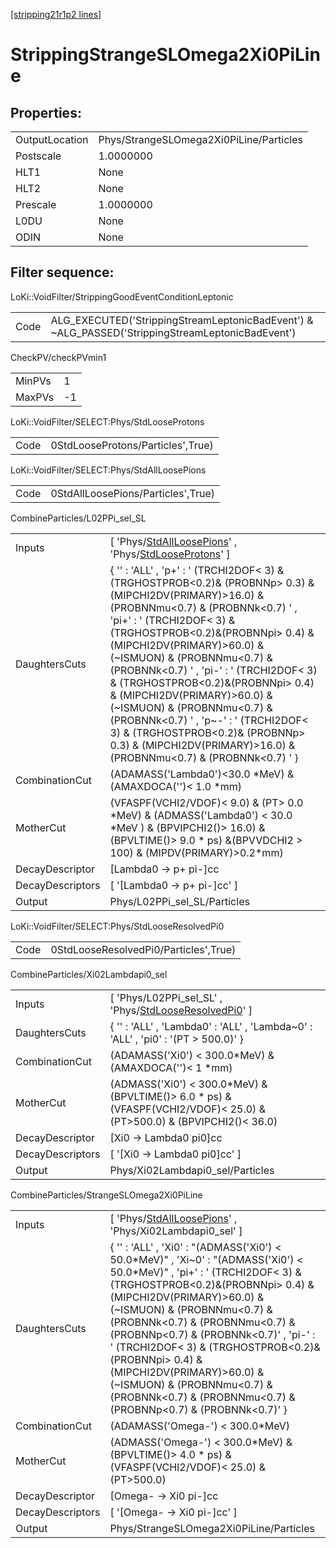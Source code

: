 [[stripping21r1p2 lines]](./stripping21r1p2-index)

# StrippingStrangeSLOmega2Xi0PiLine

## Properties:

|                |                                         |
|----------------|-----------------------------------------|
| OutputLocation | Phys/StrangeSLOmega2Xi0PiLine/Particles |
| Postscale      | 1.0000000                               |
| HLT1           | None                                    |
| HLT2           | None                                    |
| Prescale       | 1.0000000                               |
| L0DU           | None                                    |
| ODIN           | None                                    |

## Filter sequence:

LoKi::VoidFilter/StrippingGoodEventConditionLeptonic

|      |                                                                                                  |
|------|--------------------------------------------------------------------------------------------------|
| Code | ALG_EXECUTED('StrippingStreamLeptonicBadEvent') & ~ALG_PASSED('StrippingStreamLeptonicBadEvent') |

CheckPV/checkPVmin1

|        |     |
|--------|-----|
| MinPVs | 1   |
| MaxPVs | -1  |

LoKi::VoidFilter/SELECT:Phys/StdLooseProtons

|      |                                   |
|------|-----------------------------------|
| Code | 0StdLooseProtons/Particles',True) |

LoKi::VoidFilter/SELECT:Phys/StdAllLoosePions

|      |                                    |
|------|------------------------------------|
| Code | 0StdAllLoosePions/Particles',True) |

CombineParticles/L02PPi_sel_SL

|                  |                                                                                                                                                                                                                                                                                                                                                                                                                                                                                                                                                                                       |
|------------------|---------------------------------------------------------------------------------------------------------------------------------------------------------------------------------------------------------------------------------------------------------------------------------------------------------------------------------------------------------------------------------------------------------------------------------------------------------------------------------------------------------------------------------------------------------------------------------------|
| Inputs           | [ 'Phys/[StdAllLoosePions](./stripping21r1p2-commonparticles-stdallloosepions)' , 'Phys/[StdLooseProtons](./stripping21r1p2-commonparticles-stdlooseprotons)' ]                                                                                                                                                                                                                                                                                                                                                                                                                     |
| DaughtersCuts    | { '' : 'ALL' , 'p+' : ' (TRCHI2DOF\< 3) & (TRGHOSTPROB\<0.2)& (PROBNNp\> 0.3) & (MIPCHI2DV(PRIMARY)\>16.0) & (PROBNNmu\<0.7) & (PROBNNk\<0.7) ' , 'pi+' : ' (TRCHI2DOF\< 3) & (TRGHOSTPROB\<0.2)&(PROBNNpi\> 0.4) & (MIPCHI2DV(PRIMARY)\>60.0) & (~ISMUON) & (PROBNNmu\<0.7) & (PROBNNk\<0.7) ' , 'pi-' : ' (TRCHI2DOF\< 3) & (TRGHOSTPROB\<0.2)&(PROBNNpi\> 0.4) & (MIPCHI2DV(PRIMARY)\>60.0) & (~ISMUON) & (PROBNNmu\<0.7) & (PROBNNk\<0.7) ' , 'p~-' : ' (TRCHI2DOF\< 3) & (TRGHOSTPROB\<0.2)& (PROBNNp\> 0.3) & (MIPCHI2DV(PRIMARY)\>16.0) & (PROBNNmu\<0.7) & (PROBNNk\<0.7) ' } |
| CombinationCut   | (ADAMASS('Lambda0')\<30.0 \*MeV) & (AMAXDOCA('')\< 1.0 \*mm)                                                                                                                                                                                                                                                                                                                                                                                                                                                                                                                          |
| MotherCut        | (VFASPF(VCHI2/VDOF)\< 9.0) & (PT\> 0.0 \*MeV) & (ADMASS('Lambda0') \< 30.0 \*MeV ) & (BPVIPCHI2()\> 16.0) & (BPVLTIME()\> 9.0 \* ps) &(BPVVDCHI2 \> 100) & (MIPDV(PRIMARY)\>0.2\*mm)                                                                                                                                                                                                                                                                                                                                                                                                  |
| DecayDescriptor  | [Lambda0 -\> p+ pi-]cc                                                                                                                                                                                                                                                                                                                                                                                                                                                                                                                                                              |
| DecayDescriptors | [ '[Lambda0 -\> p+ pi-]cc' ]                                                                                                                                                                                                                                                                                                                                                                                                                                                                                                                                                      |
| Output           | Phys/L02PPi_sel_SL/Particles                                                                                                                                                                                                                                                                                                                                                                                                                                                                                                                                                          |

LoKi::VoidFilter/SELECT:Phys/StdLooseResolvedPi0

|      |                                       |
|------|---------------------------------------|
| Code | 0StdLooseResolvedPi0/Particles',True) |

CombineParticles/Xi02Lambdapi0_sel

|                  |                                                                                                                             |
|------------------|-----------------------------------------------------------------------------------------------------------------------------|
| Inputs           | [ 'Phys/L02PPi_sel_SL' , 'Phys/[StdLooseResolvedPi0](./stripping21r1p2-commonparticles-stdlooseresolvedpi0)' ]            |
| DaughtersCuts    | { '' : 'ALL' , 'Lambda0' : 'ALL' , 'Lambda~0' : 'ALL' , 'pi0' : '(PT \> 500.0)' }                                           |
| CombinationCut   | (ADAMASS('Xi0') \< 300.0\*MeV) & (AMAXDOCA('')\< 1 \*mm)                                                                    |
| MotherCut        | (ADMASS('Xi0') \< 300.0\*MeV) & (BPVLTIME()\> 6.0 \* ps) & (VFASPF(VCHI2/VDOF)\< 25.0) & (PT\>500.0) & (BPVIPCHI2()\< 36.0) |
| DecayDescriptor  | [Xi0 -\> Lambda0 pi0]cc                                                                                                   |
| DecayDescriptors | [ '[Xi0 -\> Lambda0 pi0]cc' ]                                                                                           |
| Output           | Phys/Xi02Lambdapi0_sel/Particles                                                                                            |

CombineParticles/StrangeSLOmega2Xi0PiLine

|                  |                                                                                                                                                                                                                                                                                                                                                                                                                                                                                                         |
|------------------|---------------------------------------------------------------------------------------------------------------------------------------------------------------------------------------------------------------------------------------------------------------------------------------------------------------------------------------------------------------------------------------------------------------------------------------------------------------------------------------------------------|
| Inputs           | [ 'Phys/[StdAllLoosePions](./stripping21r1p2-commonparticles-stdallloosepions)' , 'Phys/Xi02Lambdapi0_sel' ]                                                                                                                                                                                                                                                                                                                                                                                          |
| DaughtersCuts    | { '' : 'ALL' , 'Xi0' : "(ADMASS('Xi0') \< 50.0\*MeV)" , 'Xi~0' : "(ADMASS('Xi0') \< 50.0\*MeV)" , 'pi+' : ' (TRCHI2DOF\< 3) & (TRGHOSTPROB\<0.2)&(PROBNNpi\> 0.4) & (MIPCHI2DV(PRIMARY)\>60.0) & (~ISMUON) & (PROBNNmu\<0.7) & (PROBNNk\<0.7) & (PROBNNmu\<0.7) & (PROBNNp\<0.7) & (PROBNNk\<0.7)' , 'pi-' : ' (TRCHI2DOF\< 3) & (TRGHOSTPROB\<0.2)&(PROBNNpi\> 0.4) & (MIPCHI2DV(PRIMARY)\>60.0) & (~ISMUON) & (PROBNNmu\<0.7) & (PROBNNk\<0.7) & (PROBNNmu\<0.7) & (PROBNNp\<0.7) & (PROBNNk\<0.7)' } |
| CombinationCut   | (ADAMASS('Omega-') \< 300.0\*MeV)                                                                                                                                                                                                                                                                                                                                                                                                                                                                       |
| MotherCut        | (ADMASS('Omega-') \< 300.0\*MeV) & (BPVLTIME()\> 4.0 \* ps) & (VFASPF(VCHI2/VDOF)\< 25.0) & (PT\>500.0)                                                                                                                                                                                                                                                                                                                                                                                                 |
| DecayDescriptor  | [Omega- -\> Xi0 pi-]cc                                                                                                                                                                                                                                                                                                                                                                                                                                                                                |
| DecayDescriptors | [ '[Omega- -\> Xi0 pi-]cc' ]                                                                                                                                                                                                                                                                                                                                                                                                                                                                        |
| Output           | Phys/StrangeSLOmega2Xi0PiLine/Particles                                                                                                                                                                                                                                                                                                                                                                                                                                                                 |
